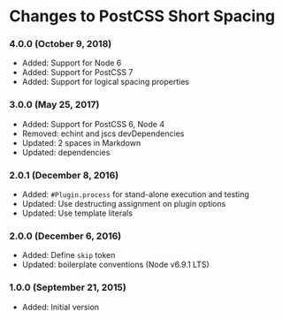# Changes to PostCSS Short Spacing

### 4.0.0 (October 9, 2018)

- Added: Support for Node 6
- Added: Support for PostCSS 7
- Added: Support for logical spacing properties

### 3.0.0 (May 25, 2017)

- Added: Support for PostCSS 6, Node 4
- Removed: echint and jscs devDependencies
- Updated: 2 spaces in Markdown
- Updated: dependencies

### 2.0.1 (December 8, 2016)

- Added: `#Plugin.process` for stand-alone execution and testing
- Updated: Use destructing assignment on plugin options
- Updated: Use template literals

### 2.0.0 (December 6, 2016)

- Added: Define `skip` token
- Updated: boilerplate conventions (Node v6.9.1 LTS)

### 1.0.0 (September 21, 2015)

- Added: Initial version

